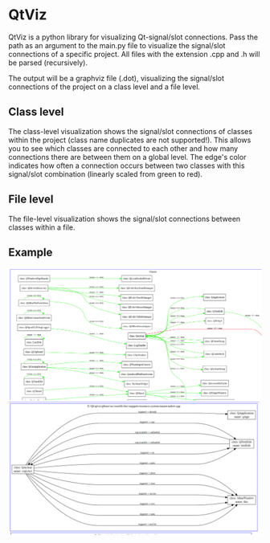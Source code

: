 # QtViz

QtViz is a python library for visualizing Qt-signal/slot connections.
Pass the path as an argument to the main.py file to visualize the signal/slot connections of a specific project. All files with the extension .cpp and .h will be parsed (recursively).

The output will be a graphviz file (.dot), visualizing the signal/slot connections of the project on a class level and a file level.
## Class level
The class-level visualization shows the signal/slot connections of classes within the project (class name duplicates are not supported!).
This allows you to see which classes are connected to each other and how many connections there are between them on a global level. The edge's color indicates how often a connection occurs between two classes with this signal/slot combination (linearly scaled from green to red).

## File level
The file-level visualization shows the signal/slot connections between classes within a file.
## Example
![](qtclasses.png)
![](qtfiles.png)